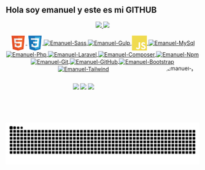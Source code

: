 ## Hola soy emanuel y este es mi GITHUB
 <div align="center">
  <a href="https://github.com/EmanuelRiosRoque?tab=repositories">
  <img height="180em" src="https://github-readme-stats.vercel.app/api?username=EmanuelRiosRoque&show_icons=true&theme=github_dark&include_all_commits=true&count_private=true"/>
  <img height="180em" src="https://github-readme-stats.vercel.app/api/top-langs/?username=EmanuelRiosRoque&layout=compact&langs_count=16&theme=github_dark"/>
<div>
  
<div style="display: inline_block"><br>
  <img align="center" alt="Emanuel-HTML" height="40" width="40" src="https://raw.githubusercontent.com/devicons/devicon/master/icons/html5/html5-original.svg">
  <img align="center" alt="Emanuel-CSS" height="40" width="40" src="https://raw.githubusercontent.com/devicons/devicon/master/icons/css3/css3-original.svg">
  <img align="center" alt="Emanuel-Sass" height="40" width="40" src="https://cdn.jsdelivr.net/gh/devicons/devicon/icons/sass/sass-original.svg">
  <img align="center" alt="Emanuel-Gulp" height="40" width="40" src="https://cdn.jsdelivr.net/gh/devicons/devicon/icons/gulp/gulp-plain.svg">
  <img align="center" alt="Emanuel-Js" height="40" width="40" src="https://raw.githubusercontent.com/devicons/devicon/master/icons/javascript/javascript-plain.svg">
  <img align="center" alt="Emanuel-MySql" height="40" width="40" src="https://cdn.jsdelivr.net/gh/devicons/devicon/icons/mysql/mysql-original.svg">
  <img align="center" alt="Emanuel-Php" height="40" width="40" src="https://cdn.jsdelivr.net/gh/devicons/devicon/icons/php/php-original.svg">
  <img align="center" alt="Emanuel-Laravel" height="40" width="40" src="https://cdn.jsdelivr.net/gh/devicons/devicon@latest/icons/laravel/laravel-original.svg">
  <img align="center" alt="Emanuel-Composer" height="40" width="40" src="https://cdn.jsdelivr.net/gh/devicons/devicon/icons/composer/composer-original.svg" />
  <img align="center" alt="Emanuel-Npm" height="40" width="40" src="https://cdn.jsdelivr.net/gh/devicons/devicon/icons/npm/npm-original-wordmark.svg" />
  <img align="center" alt="Emanuel-Git" height="40" width="40" src="https://cdn.jsdelivr.net/gh/devicons/devicon@latest/icons/git/git-original.svg" />
  <img align="center" alt="Emanuel-GitHub" height="40" width="40" src="https://cdn.jsdelivr.net/gh/devicons/devicon@latest/icons/github/github-original.svg" />
 <img align="center" alt="Emanuel-Bootstrap" height="40" width="40" src="https://cdn.jsdelivr.net/gh/devicons/devicon@latest/icons/bootstrap/bootstrap-original.svg" />
 <img align="center" alt="Emanuel-Tailwind" height="40" width="40" src="https://cdn.jsdelivr.net/gh/devicons/devicon@latest/icons/tailwindcss/tailwindcss-original.svg" />
  
  <img align="right" alt="Emanuel-pic" height="150" style="border-radius:50px;" src="https://i.pinimg.com/originals/d2/c1/5a/d2c15a05363c828c03d97d0b5fced1d2.gif">
</div>


  
  ##
 
<div> 
  <a href="https://www.instagram.com/deam_iam/" target="_blank"><img src="https://img.shields.io/badge/-Instagram-%23E4405F?style=for-the-badge&logo=instagram&logoColor=white" target="_blank"></a>
  <a href = "mailto:emanuel.roque.web@gmail.com"><img src="https://img.shields.io/badge/-Gmail-%23333?style=for-the-badge&logo=gmail&logoColor=white" target="_blank"></a>
  <a href="https://www.linkedin.com/in/emanuel-rr/" target="_blank"><img src="https://img.shields.io/badge/-LinkedIn-%230077B5?style=for-the-badge&logo=linkedin&logoColor=white" target="_blank"></a> 
 
  ![Snake animation](https://github.com/EmanuelRiosRoque/EmanuelRiosRoque/blob/output/github-contribution-grid-snake.svg)
 
</div>

